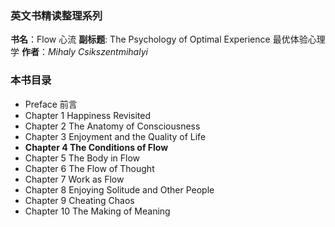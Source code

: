 ### 英文书精读整理系列
**书名**：Flow 心流 
**副标题**: The Psychology of Optimal Experience  最优体验心理学
**作者**：*Mihaly Csikszentmihalyi*

### 本书目录
*  Preface 前言
* Chapter 1 Happiness Revisited
* Chapter 2 The Anatomy of Consciousness 
* Chapter 3 Enjoyment and the Quality of Life
* **Chapter 4 The Conditions of Flow** 
* Chapter 5 The Body in Flow
* Chapter 6 The Flow of Thought 
* Chapter 7 Work as Flow 
* Chapter 8 Enjoying Solitude and Other People 
* Chapter 9 Cheating Chaos 
* Chapter 10 The Making of Meaning 
 

 

 
 

 

 

 

 